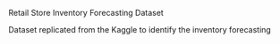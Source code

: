 Retail Store Inventory Forecasting Dataset

Dataset replicated from the Kaggle to identify the inventory forecasting
